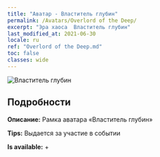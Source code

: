 ```yaml
---
title: "Аватар - Властитель глубин"
permalink: /Avatars/Overlord of the Deep/
excerpt: "Эра хаоса  Властитель глубин"
last_modified_at: 2021-06-30
locale: ru
ref: "Overlord of the Deep.md"
toc: false
classes: wide
---
```

 ![Властитель глубин](/images/a/avatarFrame_81.png)

## Подробности

 **Описание:** Рамка аватара «Властитель глубин» 

 **Tips:** Выдается за участие в событии 

 **Is available:**  + 

